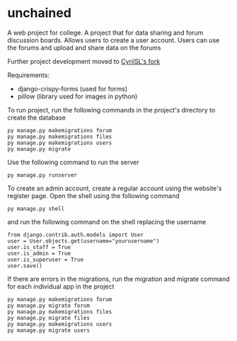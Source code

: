 # unchained
A web project for college. A project that for data sharing and forum discussion boards.
Allows users to create a user account. Users can use the forums and upload and share data on the forums

Further project development moved to [CyrilSL's fork](https://github.com/CyrilSL/unchained)

Requirements:
- django-crispy-forms (used for forms)
- pillow (library used for images in python)

To run project, run the following commands in the project's directory to create the database
```
py manage.py makemigrations forum
py manage.py makemigrations files
py manage.py makemigrations users
py manage.py migrate
```
Use the following command to run the server
```
py manage.py runserver
```
To create an admin account, create a regular account using the website's register page. Open the shell using the following command
```
py manage.py shell
```
and run the following command on the shell replacing the username
```
from django.contrib.auth.models import User
user = User.objects.get(username="yourusername")
user.is_staff = True
user.is_admin = True
user.is_superuser = True
user.save()
```
If there are errors in the migrations, run the migration and migrate command for each individual app in the project
```
py manage.py makemigrations forum
py manage.py migrate forum
py manage.py makemigrations files
py manage.py migrate files
py manage.py makemigrations users
py manage.py migrate users
```
